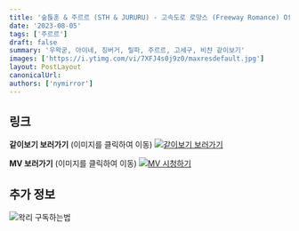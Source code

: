 ```yaml
---
title: '숲튽훈 & 주르르 (STH & JURURU) - 고속도로 로망스 (Freeway Romance) Official MV'
date: '2023-08-05'
tags: ['주르르']
draft: false
summary: '우왁굳, 아이네, 징버거, 릴파, 주르르, 고세구, 비챤 같이보기'
images: ['https://i.ytimg.com/vi/7XFJ4s0j9z0/maxresdefault.jpg']
layout: PostLayout
canonicalUrl:
authors: ['nymirror']
---
```


## 링크

**같이보기 보러가기** (이미지를 클릭하여 이동)
[![같이보기 보러가기](https://cdn.discordapp.com/attachments/1136601898116464710/1211650793904807976/logo.png?ex=65eef8bc&is=65dc83bc&hm=95dc0e08c1f43025dd60def429896697b3787a9f923593eb50b24e9fb6280361&)](https://cafe.naver.com/steamindiegame/12317364)

**MV 보러가기** (이미지를 클릭하여 이동)
[![MV 시청하기](https://i.ytimg.com/vi/7XFJ4s0j9z0/maxresdefault.jpg)](https://youtu.be/7XFJ4s0j9z0)

## 추가 정보

![왁리 구독하는법](https://cdn.discordapp.com/attachments/1136601898116464710/1137049857136267374/--2cut.gif)
